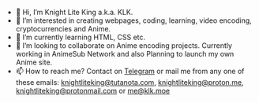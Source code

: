 - 👋 Hi, I’m Knight Lite King a.k.a. KLK.
- 👀 I’m interested in creating webpages, coding, learning, video encoding, cryptocurrencies and Anime.
- 🌱 I’m currently learning HTML, CSS etc.
- 💞️ I’m looking to collaborate on Anime encoding projects. Currently working in AnimeSub Network and also Planning to launch my own Anime site.
- 📫 How to reach me? Contact on <a href="https://t.me/KnightLiteKing" target="_blank">Telegram</a> or mail me from any one of these emails: knightliteking@tutanota.com, knightliteking@proton.me, knightliteking@protonmail.com or me@klk.moe
